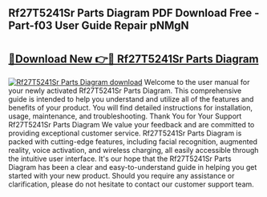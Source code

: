 ## Rf27T5241Sr Parts Diagram PDF Download Free - Part-f03 User Guide Repair pNMgN

# <h2><a href="http://dfsz4os.blite.top/?on=Rf27T5241Sr+Parts+Diagram">🔗Download New 👉🔴 Rf27T5241Sr Parts Diagram</a></h2>

[![Rf27T5241Sr Parts Diagram download](https://i.imgur.com/lujVjoI.png)](http://dfsz4os.blite.top/?on=Rf27T5241Sr+Parts+Diagram)
Welcome to the user manual for your newly activated Rf27T5241Sr Parts Diagram. This comprehensive guide is intended to help you understand and utilize all of the features and benefits of your product. You will find detailed instructions for installation, usage, maintenance, and troubleshooting. Thank You for Your Support Rf27T5241Sr Parts Diagram We value your feedback and are committed to providing exceptional customer service. Rf27T5241Sr Parts Diagram is packed with cutting-edge features, including facial recognition, augmented reality, voice activation, and wireless charging, all easily accessible through the intuitive user interface. It's our hope that the Rf27T5241Sr Parts Diagram has been a clear and easy-to-understand guide in helping you get started with your new product. Should you require any assistance or clarification, please do not hesitate to contact our customer support team.
